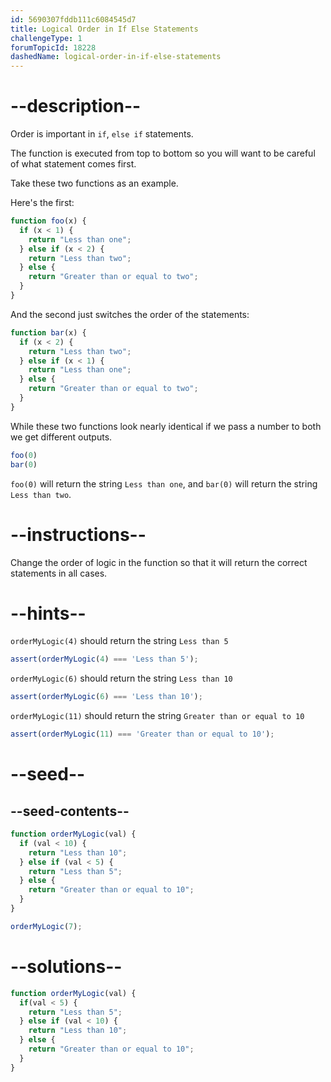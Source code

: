 ```yaml
---
id: 5690307fddb111c6084545d7
title: Logical Order in If Else Statements
challengeType: 1
forumTopicId: 18228
dashedName: logical-order-in-if-else-statements
---
```


# --description--

Order is important in `if`, `else if` statements.

The function is executed from top to bottom so you will want to be careful of what statement comes first.

Take these two functions as an example.

Here's the first:

```js
function foo(x) {
  if (x < 1) {
    return "Less than one";
  } else if (x < 2) {
    return "Less than two";
  } else {
    return "Greater than or equal to two";
  }
}
```

And the second just switches the order of the statements:

```js
function bar(x) {
  if (x < 2) {
    return "Less than two";
  } else if (x < 1) {
    return "Less than one";
  } else {
    return "Greater than or equal to two";
  }
}
```

While these two functions look nearly identical if we pass a number to both we get different outputs.

```js
foo(0)
bar(0)
```

`foo(0)` will return the string `Less than one`, and `bar(0)` will return the string `Less than two`.

# --instructions--

Change the order of logic in the function so that it will return the correct statements in all cases.

# --hints--

`orderMyLogic(4)` should return the string `Less than 5`

```js
assert(orderMyLogic(4) === 'Less than 5');
```

`orderMyLogic(6)` should return the string `Less than 10`

```js
assert(orderMyLogic(6) === 'Less than 10');
```

`orderMyLogic(11)` should return the string `Greater than or equal to 10`

```js
assert(orderMyLogic(11) === 'Greater than or equal to 10');
```

# --seed--

## --seed-contents--

```js
function orderMyLogic(val) {
  if (val < 10) {
    return "Less than 10";
  } else if (val < 5) {
    return "Less than 5";
  } else {
    return "Greater than or equal to 10";
  }
}

orderMyLogic(7);
```

# --solutions--

```js
function orderMyLogic(val) {
  if(val < 5) {
    return "Less than 5";
  } else if (val < 10) {
    return "Less than 10";
  } else {
    return "Greater than or equal to 10";
  }
}
```
